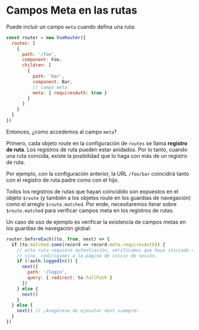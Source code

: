 # Campos Meta en las rutas

Puede incluir un campo `meta` cuando defina una ruta:

``` js
const router = new VueRouter({
  routes: [
    {
      path: '/foo',
      component: Foo,
      children: [
        {
          path: 'bar',
          component: Bar,
          // campo meta
          meta: { requiresAuth: true }
        }
      ]
    }
  ]
})
```

Entonces, ¿como accedemos al campo `meta`?

Primero, cada objeto route en la configuración de `routes` se llama **registro de ruta**. Los registros de ruta pueden estar anidados. Por lo tanto, cuando una ruta coincida, existe la posibilidad que lo haga con más de un registro de ruta.

Por ejemplo, con la configuración anterior, la URL `/foo/bar` coincidirá tanto con el registro de ruta padre como con el hijo.

Todos los registros de rutas que hayan coincidido son expuestos en el objeto `$route` (y también a los objetos route en los guardias de navegación) como el arreglo `$route.matched`. Por ende, necesitaremos iterar sobre `$route.matched` para verificar campos meta en los registros de rutas.

Un caso de uso de ejemplo es verificar la existencia de campos metas en los guardias de navegación global:

``` js
router.beforeEach((to, from, next) => {
  if (to.matched.some(record => record.meta.requiresAuth)) {
    // esta ruta requiere autentiación, verificamos que haya iniciado sesión
    // sino, redirigimos a la página de inicio de sesión.
    if (!auth.loggedIn()) {
      next({
        path: '/login',
        query: { redirect: to.fullPath }
      })
    } else {
      next()
    }
  } else {
    next() // ¡Asegúrese de ejecutar next siempre!
  }
})
```
